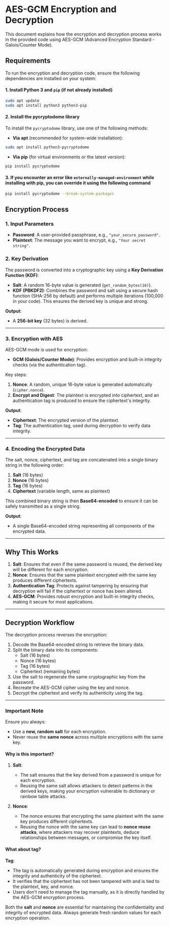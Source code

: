 
# AES-GCM Encryption and Decryption

This document explains how the encryption and decryption process works in the provided code using AES-GCM (Advanced Encryption Standard - Galois/Counter Mode).

## Requirements

To run the encryption and decryption code, ensure the following dependencies are installed on your system:

#### **1. Install Python 3 and `pip` (if not already installed)**
   ```bash
   sudo apt update
   sudo apt install python3 python3-pip
   ```
   
#### **2. Install the pycryptodome library**
To install the `pycryptodome` library, use one of the following methods:
- **Via apt** (recommended for system-wide installation):
```bash
sudo apt install python3-pycryptodome
```
- **Via pip** (for virtual environments or the latest version):
```bash
pip install pycryptodome
```

#### **3. If you encounter an error like `externally-managed-environment` while installing with pip, you can override it using the following command**
```bash
pip install pycryptodome --break-system-packages
```
## Encryption Process

### 1. **Input Parameters**
- **Password**: A user-provided passphrase, e.g., `"your_secure_password"`.
- **Plaintext**: The message you want to encrypt, e.g., `"Your secret string"`.

### 2. **Key Derivation**
The password is converted into a cryptographic key using a **Key Derivation Function (KDF)**:
- **Salt**: A random 16-byte value is generated (`get_random_bytes(16)`).
- **KDF (PBKDF2)**: Combines the password and salt using a secure hash function (SHA-256 by default) and performs multiple iterations (100,000 in your code). This ensures the derived key is unique and strong.

**Output**:
- A **256-bit key** (32 bytes) is derived.

---

### 3. **Encryption with AES**
AES-GCM mode is used for encryption:
- **GCM (Galois/Counter Mode)**: Provides encryption and built-in integrity checks (via the authentication tag).

Key steps:
1. **Nonce**: A random, unique 16-byte value is generated automatically (`cipher.nonce`).
2. **Encrypt and Digest**: The plaintext is encrypted into ciphertext, and an authentication tag is produced to ensure the ciphertext's integrity.

**Output**:
- **Ciphertext**: The encrypted version of the plaintext.
- **Tag**: The authentication tag, used during decryption to verify data integrity.

---

### 4. **Encoding the Encrypted Data**
The salt, nonce, ciphertext, and tag are concatenated into a single binary string in the following order:
1. **Salt** (16 bytes)
2. **Nonce** (16 bytes)
3. **Tag** (16 bytes)
4. **Ciphertext** (variable length, same as plaintext)

This combined binary string is then **Base64-encoded** to ensure it can be safely transmitted as a single string.

**Output**:
- A single Base64-encoded string representing all components of the encrypted data.

---

## Why This Works
1. **Salt**: Ensures that even if the same password is reused, the derived key will be different for each encryption.
2. **Nonce**: Ensures that the same plaintext encrypted with the same key produces different ciphertexts.
3. **Authentication Tag**: Protects against tampering by ensuring that decryption will fail if the ciphertext or nonce has been altered.
4. **AES-GCM**: Provides robust encryption and built-in integrity checks, making it secure for most applications.

---

## Decryption Workflow
The decryption process reverses the encryption:
1. Decode the Base64-encoded string to retrieve the binary data.
2. Split the binary data into its components:
   - Salt (16 bytes)
   - Nonce (16 bytes)
   - Tag (16 bytes)
   - Ciphertext (remaining bytes)
3. Use the salt to regenerate the same cryptographic key from the password.
4. Recreate the AES-GCM cipher using the key and nonce.
5. Decrypt the ciphertext and verify its authenticity using the tag.

---

### **Important Note**
Ensure you always:
- Use a **new, random salt** for each encryption.
- Never reuse the **same nonce** across multiple encryptions with the same key.

#### Why is this important?
1. **Salt**:
   - The salt ensures that the key derived from a password is unique for each encryption.
   - Reusing the same salt allows attackers to detect patterns in the derived keys, making your encryption vulnerable to dictionary or rainbow table attacks.

2. **Nonce**:
   - The nonce ensures that encrypting the same plaintext with the same key produces different ciphertexts.
   - Reusing the nonce with the same key can lead to **nonce reuse attacks**, where attackers may recover plaintexts, deduce relationships between messages, or compromise the key itself.

#### What about tag?
**Tag**:
   - The tag is automatically generated during encryption and ensures the integrity and authenticity of the ciphertext.
   - It verifies that the ciphertext has not been tampered with and is tied to the plaintext, key, and nonce.
   - Users don’t need to manage the tag manually, as it is directly handled by the AES-GCM encryption process.


Both the **salt** and **nonce** are essential for maintaining the confidentiality and integrity of encrypted data. Always generate fresh random values for each encryption operation.

